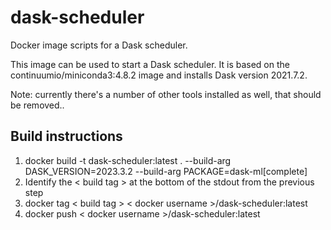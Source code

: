 # dask-scheduler
Docker image scripts for a Dask scheduler.

This image can be used to start a Dask scheduler. It is based on the continuumio/miniconda3:4.8.2 image and installs Dask version 2021.7.2.

Note: currently there's a number of other tools installed as well, that should be removed..

## Build instructions

1. docker build -t dask-scheduler:latest . --build-arg DASK_VERSION=2023.3.2 --build-arg PACKAGE=dask-ml[complete]
2. Identify the < build tag > at the bottom of the stdout from the previous step
3. docker tag < build tag > < docker username >/dask-scheduler:latest
4. docker push < docker username >/dask-scheduler:latest
